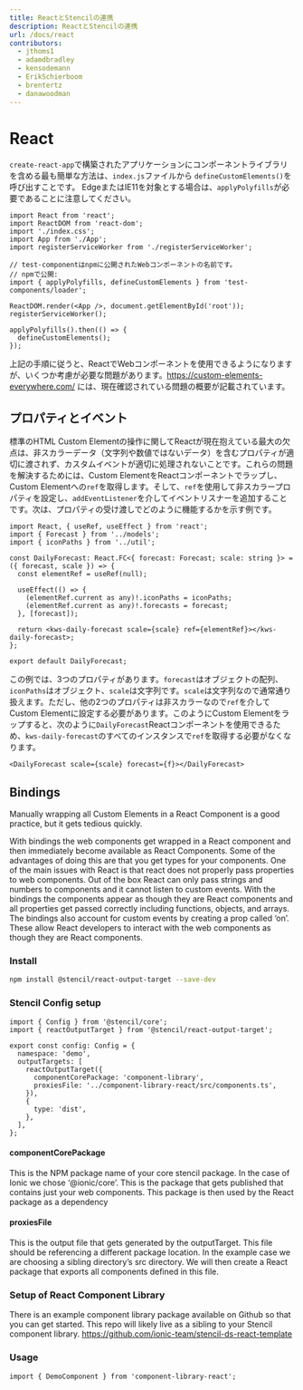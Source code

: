 ```yaml
---
title: ReactとStencilの連携
description: ReactとStencilの連携
url: /docs/react
contributors:
  - jthoms1
  - adamdbradley
  - kensodemann
  - ErikSchierboom
  - brentertz
  - danawoodman
---
```

# React

`create-react-app`で構築されたアプリケーションにコンポーネントライブラリを含める最も簡単な方法は、`index.js`ファイルから `defineCustomElements()`を呼び出すことです。
EdgeまたはIE11を対象とする場合は、`applyPolyfills`が必要であることに注意してください。

```tsx
import React from 'react';
import ReactDOM from 'react-dom';
import './index.css';
import App from './App';
import registerServiceWorker from './registerServiceWorker';

// test-componentはnpmに公開されたWebコンポーネントの名前です。
// npmで公開:
import { applyPolyfills, defineCustomElements } from 'test-components/loader';

ReactDOM.render(<App />, document.getElementById('root'));
registerServiceWorker();

applyPolyfills().then(() => {
  defineCustomElements();
});
```

上記の手順に従うと、ReactでWebコンポーネントを使用できるようになりますが、いくつか考慮が必要な問題があります。https://custom-elements-everywhere.com/ には、現在確認されている問題の概要が記載されています。

## プロパティとイベント

標準のHTML Custom Elementの操作に関してReactが現在抱えている最大の欠点は、非スカラーデータ（文字列や数値ではないデータ）を含むプロパティが適切に渡されず、カスタムイベントが適切に処理されないことです。これらの問題を解決するためには、Custom ElementをReactコンポーネントでラップし、Custom Elementへの`ref`を取得します。そして、`ref`を使用して非スカラープロパティを設定し、`addEventListener`を介してイベントリスナーを追加することです。次は、プロパティの受け渡しでどのように機能するかを示す例です。

```tsx
import React, { useRef, useEffect } from 'react';
import { Forecast } from '../models';
import { iconPaths } from '../util';

const DailyForecast: React.FC<{ forecast: Forecast; scale: string }> = ({ forecast, scale }) => {
  const elementRef = useRef(null);

  useEffect(() => {
    (elementRef.current as any)!.iconPaths = iconPaths;
    (elementRef.current as any)!.forecasts = forecast;
  }, [forecast]);

  return <kws-daily-forecast scale={scale} ref={elementRef}></kws-daily-forecast>;
};

export default DailyForecast;
```

この例では、3つのプロパティがあります。`forecast`はオブジェクトの配列、`iconPaths`はオブジェクト、`scale`は文字列です。`scale`は文字列なので通常通り扱えます。ただし、他の2つのプロパティは非スカラーなので`ref`を介してCustom Elementに設定する必要があります。このようにCustom Elementをラップすると、次のように`DailyForecast`Reactコンポーネントを使用できるため、`kws-daily-forecast`のすべてのインスタンスで`ref`を取得する必要がなくなります。

```tsx
<DailyForecast scale={scale} forecast={f}></DailyForecast>
```

## Bindings

Manually wrapping all Custom Elements in a React Component is a good practice, but it gets tedious quickly.

With bindings the web components get wrapped in a React component and then immediately become available as React Components. Some of the advantages of doing this are that you get types for your components. One of the main issues with React is that react does not properly pass properties to web components. Out of the box React can only pass strings and numbers to components and it cannot listen to custom events. With the bindings the components appear as though they are React components and all properties get passed correctly including functions, objects, and arrays. The bindings also account for custom events by creating a prop called ‘on<EventName>’. These allow React developers to interact with the web components as though they are React components.

### Install

```bash
npm install @stencil/react-output-target --save-dev
```

### Stencil Config setup

```tsx
import { Config } from '@stencil/core';
import { reactOutputTarget } from '@stencil/react-output-target';

export const config: Config = {
  namespace: 'demo',
  outputTargets: [
    reactOutputTarget({
      componentCorePackage: 'component-library',
      proxiesFile: '../component-library-react/src/components.ts',
    }),
    {
      type: 'dist',
    },
  ],
};
```

#### componentCorePackage

This is the NPM package name of your core stencil package. In the case of Ionic we chose ‘@ionic/core’. This is the package that gets published that contains just your web components. This package is then used by the React package as a dependency

#### proxiesFile

This is the output file that gets generated by the outputTarget. This file should be referencing a different package location. In the example case we are choosing a sibling directory’s src directory. We will then create a React package that exports all components defined in this file.

### Setup of React Component Library

There is an example component library package available on Github so that you can get started. This repo will likely live as a sibling to your Stencil component library. https://github.com/ionic-team/stencil-ds-react-template

### Usage

```tsx
import { DemoComponent } from 'component-library-react';
```
